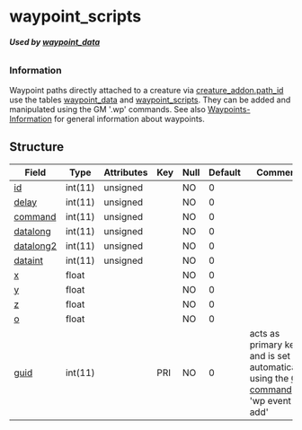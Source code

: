 # waypoint\_scripts

###### **Used by [waypoint_data](waypoint_data.md)**

### Information

Waypoint paths directly attached to a creature via [creature_addon.path_id](creature_addon.md#path_id) use the tables [waypoint_data](waypoint_data.md) and [waypoint_scripts](waypoint_scripts.md). They can be added and manipulated using the GM '.wp' commands. See also [Waypoints-Information](../../misc/Waypoints-Information.md) for general information about waypoints.

## Structure

| Field                            | Type         | Attributes   | Key | Null | Default | Comment
|----------------------------------|--------------|--------------|-----|------|---------|--------
| [id](scripts.md#id)                 | int(11)      | unsigned     |     | NO   | 0       |
| [delay](scripts.md#delay)           | int(11)      | unsigned     |     | NO   | 0       |
| [command](scripts.md#command)       | int(11)      | unsigned     |     | NO   | 0       |
| [datalong](scripts.md#otherfields)  | int(11)      | unsigned     |     | NO   | 0       |
| [datalong2](scripts.md#otherfields) | int(11)      | unsigned     |     | NO   | 0       |
| [dataint](scripts.md#otherfields)   | int(11)      | unsigned     |     | NO   | 0       |
| [x](scripts.md#otherfields)         | float        |              |     | NO   | 0       |
| [y](scripts.md#otherfields)         | float        |              |     | NO   | 0       |
| [z](scripts.md#otherfields)         | float        |              |     | NO   | 0       |
| [o](scripts.md#otherfields)         | float        |              |     | NO   | 0       |
| [guid](scripts.md#guid)             | int(11)      |              | PRI | NO   | 0       | acts as primary key and is set automatically using the [GM command](../../misc/GM-Commands.md) 'wp event add'

